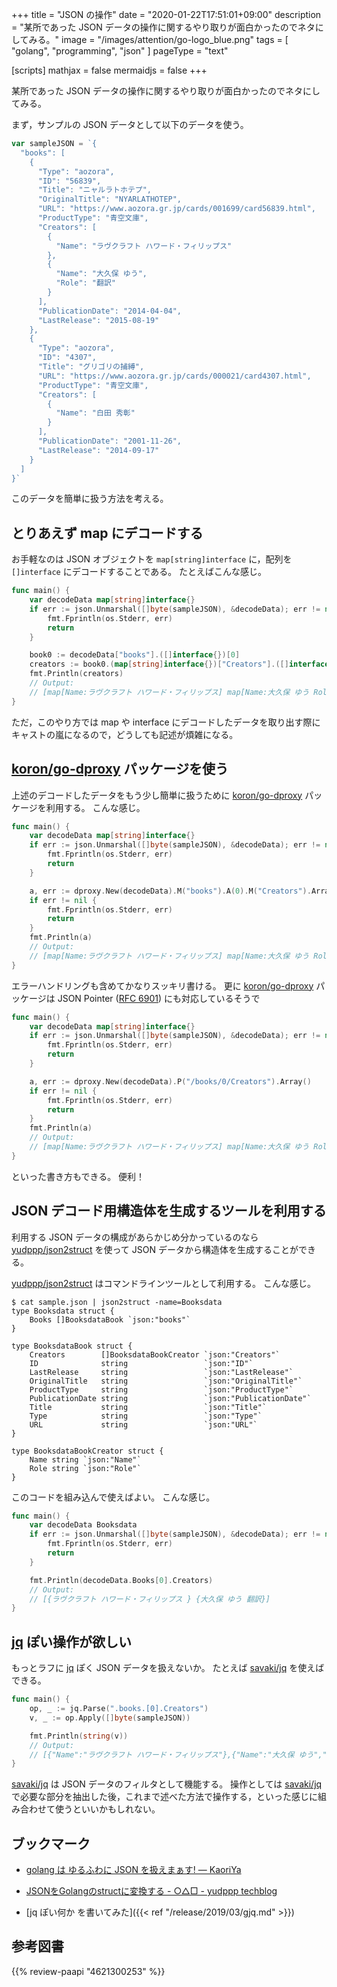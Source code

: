 +++
title = "JSON の操作"
date =  "2020-01-22T17:51:01+09:00"
description = "某所であった JSON データの操作に関するやり取りが面白かったのでネタにしてみる。"
image = "/images/attention/go-logo_blue.png"
tags = [ "golang", "programming", "json" ]
pageType = "text"

[scripts]
  mathjax = false
  mermaidjs = false
+++

某所であった JSON データの操作に関するやり取りが面白かったのでネタにしてみる。

まず，サンプルの JSON データとして以下のデータを使う。

```go
var sampleJSON = `{
  "books": [
    {
      "Type": "aozora",
      "ID": "56839",
      "Title": "ニャルラトホテプ",
      "OriginalTitle": "NYARLATHOTEP",
      "URL": "https://www.aozora.gr.jp/cards/001699/card56839.html",
      "ProductType": "青空文庫",
      "Creators": [
        {
          "Name": "ラヴクラフト ハワード・フィリップス"
        },
        {
          "Name": "大久保 ゆう",
          "Role": "翻訳"
        }
      ],
      "PublicationDate": "2014-04-04",
      "LastRelease": "2015-08-19"
    },
    {
      "Type": "aozora",
      "ID": "4307",
      "Title": "グリゴリの捕縛",
      "URL": "https://www.aozora.gr.jp/cards/000021/card4307.html",
      "ProductType": "青空文庫",
      "Creators": [
        {
          "Name": "白田 秀彰"
        }
      ],
      "PublicationDate": "2001-11-26",
      "LastRelease": "2014-09-17"
    }
  ]
}`
```

このデータを簡単に扱う方法を考える。

## とりあえず map にデコードする

お手軽なのは JSON オブジェクトを `map[string]interface` に，配列を `[]interface` にデコードすることである。
たとえばこんな感じ。

```go
func main() {
    var decodeData map[string]interface{}
    if err := json.Unmarshal([]byte(sampleJSON), &decodeData); err != nil {
        fmt.Fprintln(os.Stderr, err)
        return
    }

    book0 := decodeData["books"].([]interface{})[0]
    creators := book0.(map[string]interface{})["Creators"].([]interface{})
    fmt.Println(creators)
    // Output:
    // [map[Name:ラヴクラフト ハワード・フィリップス] map[Name:大久保 ゆう Role:翻訳]]
}
```

ただ，このやり方では map や interface にデコードしたデータを取り出す際にキャストの嵐になるので，どうしても記述が煩雑になる。

## [koron/go-dproxy] パッケージを使う

上述のデコードしたデータをもう少し簡単に扱うために [koron/go-dproxy] パッケージを利用する。
こんな感じ。

```go {hl_lines=["8-13"]}
func main() {
    var decodeData map[string]interface{}
    if err := json.Unmarshal([]byte(sampleJSON), &decodeData); err != nil {
        fmt.Fprintln(os.Stderr, err)
        return
    }

    a, err := dproxy.New(decodeData).M("books").A(0).M("Creators").Array()
    if err != nil {
        fmt.Fprintln(os.Stderr, err)
        return
    }
    fmt.Println(a)
    // Output:
    // [map[Name:ラヴクラフト ハワード・フィリップス] map[Name:大久保 ゆう Role:翻訳]]
}
```

エラーハンドリングも含めてかなりスッキリ書ける。
更に [koron/go-dproxy] パッケージは JSON Pointer ([RFC 6901]) にも対応しているそうで

```go {hl_lines=[8]}
func main() {
    var decodeData map[string]interface{}
    if err := json.Unmarshal([]byte(sampleJSON), &decodeData); err != nil {
        fmt.Fprintln(os.Stderr, err)
        return
    }

    a, err := dproxy.New(decodeData).P("/books/0/Creators").Array()
    if err != nil {
        fmt.Fprintln(os.Stderr, err)
        return
    }
    fmt.Println(a)
    // Output:
    // [map[Name:ラヴクラフト ハワード・フィリップス] map[Name:大久保 ゆう Role:翻訳]]
}
```

といった書き方もできる。
便利！

## JSON デコード用構造体を生成するツールを利用する

利用する JSON データの構成があらかじめ分かっているのなら [yudppp/json2struct] を使って JSON データから構造体を生成することができる。

[yudppp/json2struct] はコマンドラインツールとして利用する。
こんな感じ。

```text
$ cat sample.json | json2struct -name=Booksdata
type Booksdata struct {
    Books []BooksdataBook `json:"books"`
}

type BooksdataBook struct {
    Creators        []BooksdataBookCreator `json:"Creators"`
    ID              string                 `json:"ID"`
    LastRelease     string                 `json:"LastRelease"`
    OriginalTitle   string                 `json:"OriginalTitle"`
    ProductType     string                 `json:"ProductType"`
    PublicationDate string                 `json:"PublicationDate"`
    Title           string                 `json:"Title"`
    Type            string                 `json:"Type"`
    URL             string                 `json:"URL"`
}

type BooksdataBookCreator struct {
    Name string `json:"Name"`
    Role string `json:"Role"`
}
```

このコードを組み込んで使えばよい。
こんな感じ。

```go {hl_lines=[2,8]}
func main() {
	var decodeData Booksdata
	if err := json.Unmarshal([]byte(sampleJSON), &decodeData); err != nil {
		fmt.Fprintln(os.Stderr, err)
		return
	}

	fmt.Println(decodeData.Books[0].Creators)
	// Output:
	// [{ラヴクラフト ハワード・フィリップス } {大久保 ゆう 翻訳}]
}
```

## [jq] ぽい操作が欲しい

もっとラフに [jq] ぽく JSON データを扱えないか。
たとえば [savaki/jq] を使えばできる。

```go
func main() {
	op, _ := jq.Parse(".books.[0].Creators")
	v, _ := op.Apply([]byte(sampleJSON))

	fmt.Println(string(v))
	// Output:
    // [{"Name":"ラヴクラフト ハワード・フィリップス"},{"Name":"大久保 ゆう","Role":"翻訳"}]
}
```

[savaki/jq] は JSON データのフィルタとして機能する。
操作としては [savaki/jq] で必要な部分を抽出した後，これまで述べた方法で操作する，といった感じに組み合わせて使うといいかもしれない。

## ブックマーク

- [golang は ゆるふわに JSON を扱えまぁす! — KaoriYa](https://www.kaoriya.net/blog/2016/06/25/)
- [JSONをGolangのstructに変換する - ○△□ - yudppp techblog](https://blog.yudppp.com/posts/json2struct)

- [jq ぽい何か を書いてみた]({{< ref "/release/2019/03/gjq.md" >}})

[Go]: https://golang.org/ "The Go Programming Language"
[Go 言語]: https://golang.org/ "The Go Programming Language"
[koron/go-dproxy]: https://github.com/koron/go-dproxy "koron/go-dproxy: dProxy - document proxy"
[`go-dproxy`]: https://github.com/koron/go-dproxy "koron/go-dproxy: dProxy - document proxy"
[RFC 6901]: https://tools.ietf.org/html/rfc6901 "RFC 6901 - JavaScript Object Notation (JSON) Pointer"
[yudppp/json2struct]: https://github.com/yudppp/json2struct "yudppp/json2struct: Translate to Golang struct from json"
[jq]: https://stedolan.github.io/jq/
[savaki/jq]: https://github.com/savaki/jq "savaki/jq: A high performance Golang implementation of the incredibly useful jq command line tool."

## 参考図書

{{% review-paapi "4621300253" %}} <!-- プログラミング言語Go -->

